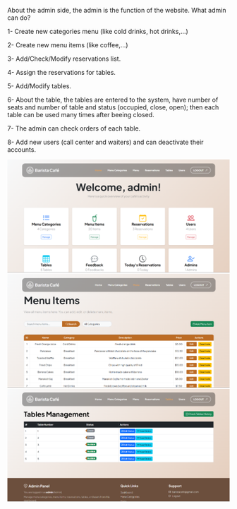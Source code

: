 About the admin side, the admin is the function of the website. 
What admin can do?

1- Create new categories menu (like cold drinks, hot drinks,...)

2- Create new menu items (like coffee,...)

3- Add/Check/Modify reservations list.

4- Assign the reservations for tables.

5- Add/Modify tables.

6- About the table, the tables are entered to the system, have number of seats and number of table and status (occupied, close, open); then each table can be used many times after beeing closed.

7- The admin can check orders of each table.

8- Add new users (call center and waiters) and can deactivate their accounts.

![Website Preview](admin.png)
![Website Preview](menu.png)
![Website Preview](table.png)

